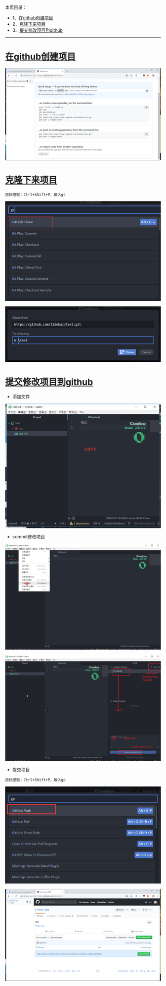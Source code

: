 本页目录：
- 1、[在github创建项目](#atom-01)
- 2、[克隆下来项目](#atom-02)
- 3、[提交修改项目到github](#atom-03)

***


# <a name="atom-01" href="#" >在github创建项目</a>

![](image/12-1.png)

# <a name="atom-02" href="#" >克隆下来项目</a>

`按快捷键：Ctrl+Shift+P，输入gc`

![](image/12-2.png)

![](image/12-3.png)

# <a name="atom-03" href="#" >提交修改项目到github</a>

- 添加文件

![](image/12-4.png)

- commit修改项目

![](image/12-5.png)

![](image/12-6.png)

- 提交项目

`按快捷键：Ctrl+Shift+P，输入gp`

![](image/12-7.png)

![](image/12-8.png)
